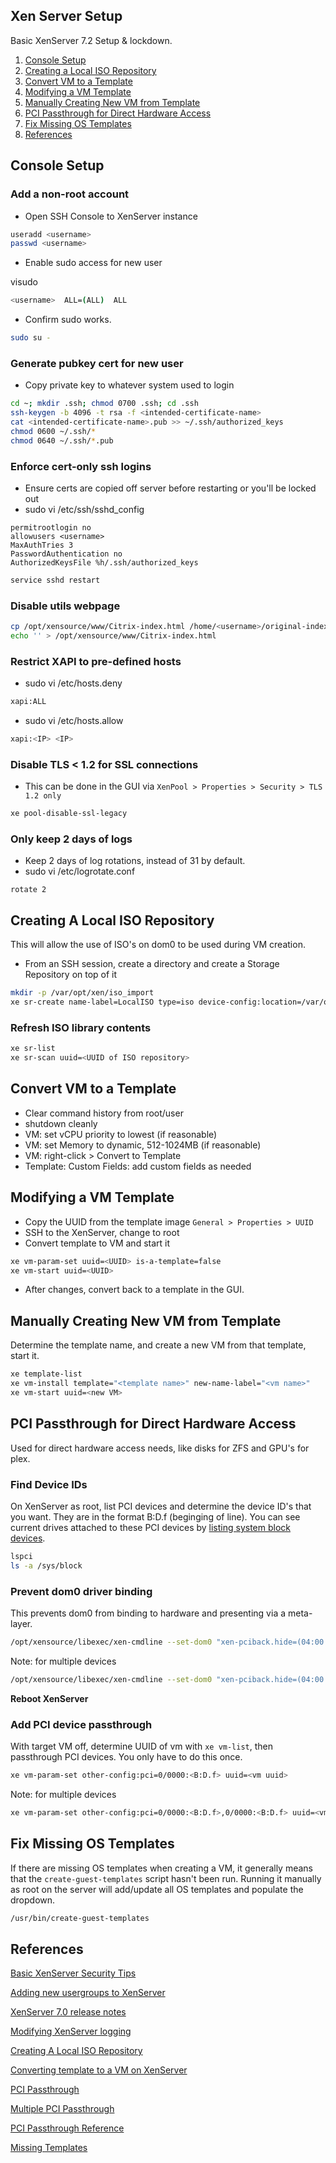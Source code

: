 Xen Server Setup
-------------------
Basic XenServer 7.2 Setup & lockdown.

1. [Console Setup](#console-setup)
1. [Creating a Local ISO Repository](#creating-a-local-iso-repository)
1. [Convert VM to a Template](#convert-vm-to-a-template)
1. [Modifying a VM Template](#modifying-a-vm-template)
1. [Manually Creating New VM from Template](#manually-creating-new-vm-from-template)
1. [PCI Passthrough for Direct Hardware Access](#pci-passthrough-for-direct-hardware-access)
1. [Fix Missing OS Templates](#fix-missing-os-templates)
1. [References](#references)

Console Setup
-------------
### Add a non-root account
* Open SSH Console to XenServer instance
```bash
useradd <username>
passwd <username>
```

* Enable sudo access for new user

visudo
```bash
<username>  ALL=(ALL)  ALL
```

* Confirm sudo works.
```bash
sudo su -
```

### Generate pubkey cert for new user
* Copy private key to whatever system used to login
```bash
cd ~; mkdir .ssh; chmod 0700 .ssh; cd .ssh
ssh-keygen -b 4096 -t rsa -f <intended-certificate-name>
cat <intended-certificate-name>.pub >> ~/.ssh/authorized_keys
chmod 0600 ~/.ssh/*
chmod 0640 ~/.ssh/*.pub
```

### Enforce cert-only ssh logins
* Ensure certs are copied off server before restarting or you'll be locked out
* sudo vi /etc/ssh/sshd_config
```vim
permitrootlogin no
allowusers <username>
MaxAuthTries 3
PasswordAuthentication no
AuthorizedKeysFile %h/.ssh/authorized_keys
```

```bash
service sshd restart
```

### Disable utils webpage
```bash
cp /opt/xensource/www/Citrix-index.html /home/<username>/original-index.html
echo '' > /opt/xensource/www/Citrix-index.html
```

### Restrict XAPI to pre-defined hosts
* sudo vi /etc/hosts.deny
```bash
xapi:ALL
```

* sudo vi /etc/hosts.allow
```bash
xapi:<IP> <IP>
```

### Disable TLS < 1.2 for SSL connections
* This can be done in the GUI via `XenPool > Properties > Security > TLS 1.2 only`
```bash
xe pool-disable-ssl-legacy
```

### Only keep 2 days of logs
* Keep 2 days of log rotations, instead of 31 by default.
* sudo vi /etc/logrotate.conf
```
rotate 2
```

Creating A Local ISO Repository
-------------------------------
This will allow the use of ISO's on dom0 to be used during VM creation.

* From an SSH session, create a directory and create a Storage Repository on top of it

```bash
mkdir -p /var/opt/xen/iso_import
xe sr-create name-label=LocalISO type=iso device-config:location=/var/opt/xen/iso_import device-config:legacy_mode=true content-type=iso
```

### Refresh ISO library contents
```bash
xe sr-list
xe sr-scan uuid=<UUID of ISO repository>
```

Convert VM to a Template
------------------------
* Clear command history from root/user
* shutdown cleanly
* VM: set vCPU priority to lowest (if reasonable)
* VM: set Memory to dynamic, 512-1024MB (if reasonable)
* VM: right-click > Convert to Template
* Template: Custom Fields: add custom fields as needed

Modifying a VM Template
-----------------------
* Copy the UUID from the template image `General > Properties > UUID`
* SSH to the XenServer, change to root
* Convert template to VM and start it
```bash
xe vm-param-set uuid=<UUID> is-a-template=false
xe vm-start uuid=<UUID>
```
* After changes, convert back to a template in the GUI.

Manually Creating New VM from Template
--------------------------------------
Determine the template name, and create a new VM from that template, start it.
```bash
xe template-list
xe vm-install template="<template name>" new-name-label="<vm name>"
xe vm-start uuid=<new VM>
```

PCI Passthrough for Direct Hardware Access
------------------------------------------
Used for direct hardware access needs, like disks for ZFS and GPU's for 
plex.

### Find Device IDs
On XenServer as root, list PCI devices and determine the device ID's that
you want. They are in the format B:D.f (beginging of line). You can see current
drives attached to these PCI devices by [listing system block devices][11].
```bash
lspci
ls -a /sys/block
```

### Prevent dom0 driver binding
This prevents dom0 from binding to hardware and presenting via a meta-layer.

```bash
/opt/xensource/libexec/xen-cmdline --set-dom0 "xen-pciback.hide=(04:00.0)"
```

Note: for multiple devices
```bash
/opt/xensource/libexec/xen-cmdline --set-dom0 "xen-pciback.hide=(04:00.0)(00:02.0)"
```
**Reboot XenServer**

### Add PCI device passthrough
With target VM off, determine UUID of vm with `xe vm-list`, then passthrough
PCI devices. You only have to do this once.

```bash
xe vm-param-set other-config:pci=0/0000:<B:D.f> uuid=<vm uuid>
```

Note: for multiple devices
```bash
xe vm-param-set other-config:pci=0/0000:<B:D.f>,0/0000:<B:D.f> uuid=<vm uuid>
```

Fix Missing OS Templates
------------------------
If there are missing OS templates when creating a VM, it generally means that
the `create-guest-templates` script hasn't been run. Running it manually as
root on the server will add/update all OS templates and populate the dropdown.

```bash
/usr/bin/create-guest-templates
```

References
----------
[Basic XenServer Security Tips][1]

[Adding new usergroups to XenServer][2]

[XenServer 7.0 release notes][3]

[Modifying XenServer logging][4]

[Creating A Local ISO Repository][5]

[Converting template to a VM on XenServer][6]

[PCI Passthrough][7]

[Multiple PCI Passthrough][8]

[PCI Passthrough Reference][9]

[Missing Templates][10]

[1]: http://burm.net/2012/01/29/xenserver-basic-security-tips-how-do-you-secure-your-xenserver/
[2]: https://discussions.citrix.com/topic/154063-add-new-usersgroup-to-xenserver/
[3]: http://docs.citrix.com/content/dam/docs/en-us/xenserver/xenserver-7-0/downloads/xenserver-7-0-release-notes.pdf
[4]: https://discussions.citrix.com/topic/299016-how-to-disable-xenserver-logging/
[5]: https://xen-orchestra.com/blog/creating-a-local-iso-repository-in-xenserver/
[6]: https://discussions.citrix.com/topic/241867-guest-best-pratice-copy-vm-or-convert-to-template/
[7]: https://xenserver.org/blog/entry/pci-pass-through-on-xenserver-7-0.html
[8]: https://discussions.citrix.com/topic/355675-xenserver-pci-passthrough-pv-hvm-multiple-devices/
[9]: https://wiki.xen.org/wiki/Xen_PCI_Passthrough
[10]: https://www.reddit.com/r/XenServer/comments/607pbi/my_xenserver_is_missing_templates/
[11]: https://willhaley.com/blog/find-correspond-disk-belongs-which-hard-drive-controller-linux/
